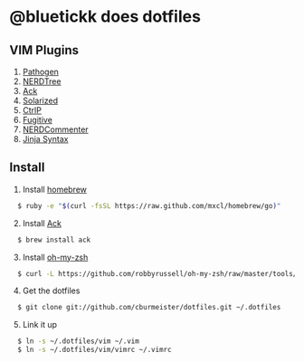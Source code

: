 # @bluetickk does dotfiles

## VIM Plugins

1. [Pathogen](https://github.com/tpope/vim-pathogen)
2. [NERDTree](https://github.com/scrooloose/nerdtree)
2. [Ack](https://github.com/mileszs/ack.vim)
3. [Solarized](https://github.com/altercation/vim-colors-solarized)
4. [CtrlP](https://github.com/kien/ctrlp.vim)
5. [Fugitive](https://github.com/tpope/vim-fugitive)
6. [NERDCommenter](https://github.com/scrooloose/nerdcommenter)
7. [Jinja Syntax](https://github.com/Glench/Vim-Jinja2-Syntax)

## Install

1. Install [homebrew](http://mxcl.github.com/homebrew/)

  ```bash
    $ ruby -e "$(curl -fsSL https://raw.github.com/mxcl/homebrew/go)" 
  ```

2. Install [Ack](https://github.com/mileszs/ack.vim)

  ```bash
    $ brew install ack
  ```

3. Install [oh-my-zsh](https://github.com/robbyrussell/oh-my-zsh)

  ```bash
    $ curl -L https://github.com/robbyrussell/oh-my-zsh/raw/master/tools/install.sh | sh
  ```

4. Get the dotfiles

  ```bash
    $ git clone git://github.com/cburmeister/dotfiles.git ~/.dotfiles
  ```

5. Link it up

  ```bash
    $ ln -s ~/.dotfiles/vim ~/.vim
    $ ln -s ~/.dotfiles/vim/vimrc ~/.vimrc
```
